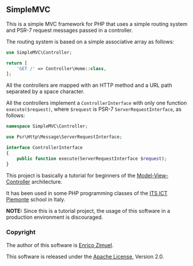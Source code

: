 ## SimpleMVC

This is a simple MVC framework for PHP that uses a simple routing system and PSR-7 request messages passed in a controller.

The routing system is based on a simple associative array as follows:

```php
use SimpleMVC\Controller;

return [
    'GET /' => Controller\Home::class, 
];
```

All the controllers are mapped with an HTTP method and a URL path separated by a space character.

All the controllers implement a `ControllerInterface` with only one function `execute($request)`, where `$request` is PSR-7 `ServerRequestInterface`, as follows:

```php
namespace SimpleMVC\Controller;

use Psr\Http\Message\ServerRequestInterface;

interface ControllerInterface
{
    public function execute(ServerRequestInterface $request);
}
```

This project is basically a tutorial for beginners of the [Model-View-Controller](https://en.wikipedia.org/wiki/Model%E2%80%93view%E2%80%93controller) architecture.

It has been used in some PHP programming classes of the [ITS ICT Piemonte](http://www.its-ictpiemonte.it/) school in Italy.

**NOTE:** Since this is a tutorial project, the usage of this software in a production environment is discouraged.

### Copyright

The author of this software is [Enrico Zimuel](https://github.com/ezimuel/).

This software is released under the [Apache License](/LICENSE), Version 2.0.
